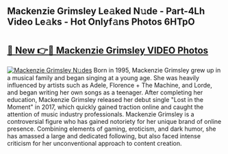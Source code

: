 ## Mackenzie Grimsley Le𝚊ked N𝚞de - Part-4Lh Video Le𝚊ks - Hot Onlyf𝚊ns Photos 6HTpO

# <h2><a href="http://ab36817.deff.icu/?id=Mackenzie+Grimsley">🔗 New 👉🔴 Mackenzie Grimsley VIDEO Photos</a></h2>

[![Mackenzie Grimsley N𝚞des](https://i.imgur.com/rIISA9y.gif)](http://ab36817.deff.icu/?id=Mackenzie+Grimsley)
Born in 1995, Mackenzie Grimsley grew up in a musical family and began singing at a young age. She was heavily influenced by artists such as Adele, Florence + The Machine, and Lorde, and began writing her own songs as a teenager. After completing her education, Mackenzie Grimsley released her debut single "Lost in the Moment" in 2017, which quickly gained traction online and caught the attention of music industry professionals. Mackenzie Grimsley is a controversial figure who has gained notoriety for her unique brand of online presence. Combining elements of gaming, eroticism, and dark humor, she has amassed a large and dedicated following, but also faced intense criticism for her unconventional approach to content creation.

